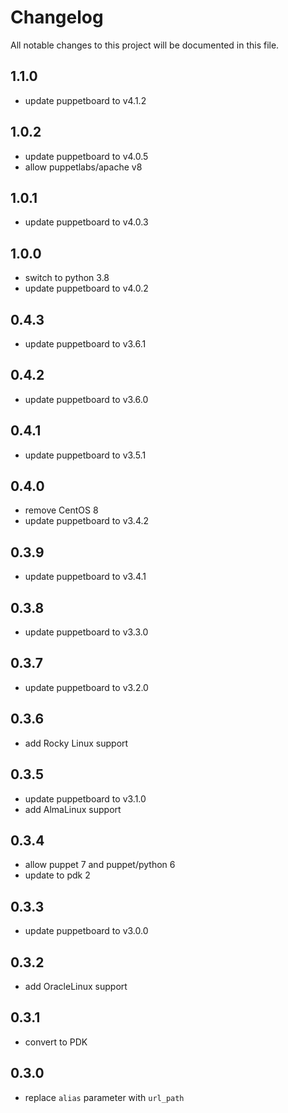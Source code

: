 # Changelog

All notable changes to this project will be documented in this file.

## 1.1.0
- update puppetboard to v4.1.2

## 1.0.2
- update puppetboard to v4.0.5
- allow puppetlabs/apache v8

## 1.0.1
- update puppetboard to v4.0.3

## 1.0.0
- switch to python 3.8
- update puppetboard to v4.0.2

## 0.4.3
- update puppetboard to v3.6.1

## 0.4.2
- update puppetboard to v3.6.0

## 0.4.1
- update puppetboard to v3.5.1

## 0.4.0
- remove CentOS 8
- update puppetboard to v3.4.2

## 0.3.9
- update puppetboard to v3.4.1

## 0.3.8
- update puppetboard to v3.3.0

## 0.3.7
- update puppetboard to v3.2.0

## 0.3.6
- add Rocky Linux support

## 0.3.5
- update puppetboard to v3.1.0
- add AlmaLinux support

## 0.3.4

- allow puppet 7 and puppet/python 6
- update to pdk 2

## 0.3.3

- update puppetboard to v3.0.0

## 0.3.2

- add OracleLinux support

## 0.3.1

- convert to PDK

## 0.3.0

- replace `alias` parameter with `url_path`

